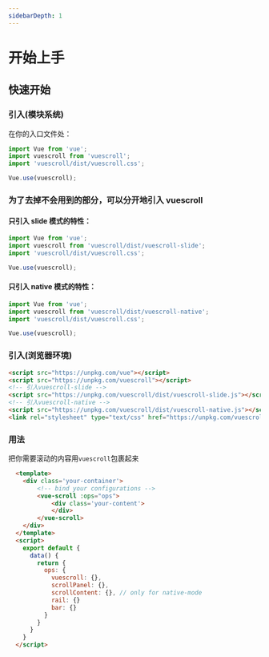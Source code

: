 ```yaml
---
sidebarDepth: 1
---
```


# 开始上手

## 快速开始

### 引入(模块系统)

在你的入口文件处：

```javascript
import Vue from 'vue';
import vuescroll from 'vuescroll';
import 'vuescroll/dist/vuescroll.css';

Vue.use(vuescroll);
```

### 为了去掉不会用到的部分，可以分开地引入 vuescroll

#### 只引入 slide 模式的特性：

```javascript
import Vue from 'vue';
import vuescroll from 'vuescroll/dist/vuescroll-slide';
import 'vuescroll/dist/vuescroll.css';

Vue.use(vuescroll);
```

#### 只引入 native 模式的特性：

```javascript
import Vue from 'vue';
import vuescroll from 'vuescroll/dist/vuescroll-native';
import 'vuescroll/dist/vuescroll.css';

Vue.use(vuescroll);
```

### 引入(浏览器环境)

```html
<script src="https://unpkg.com/vue"></script>
<script src="https://unpkg.com/vuescroll"></script>
<!-- 引入vuescroll-slide -->
<script src="https://unpkg.com/vuescroll/dist/vuescroll-slide.js"></script>
<!-- 引入vuescroll-native -->
<script src="https://unpkg.com/vuescroll/dist/vuescroll-native.js"></script>
<link rel="stylesheet" type="text/css" href="https://unpkg.com/vuescroll/dist/vuescroll.css" />
```

### 用法

把你需要滚动的内容用`vuescroll`包裹起来

```html
  <template>
    <div class='your-container'>
        <!-- bind your configurations -->
        <vue-scroll :ops="ops">
            <div class='your-content'>
            </div>
        </vue-scroll>
    </div>
  </template>
  <script>
    export default {
      data() {
        return {
          ops: {
            vuescroll: {},
            scrollPanel: {},
            scrollContent: {}, // only for native-mode
            rail: {}
            bar: {}
          }
        }
      }
    }
  </script>
```
